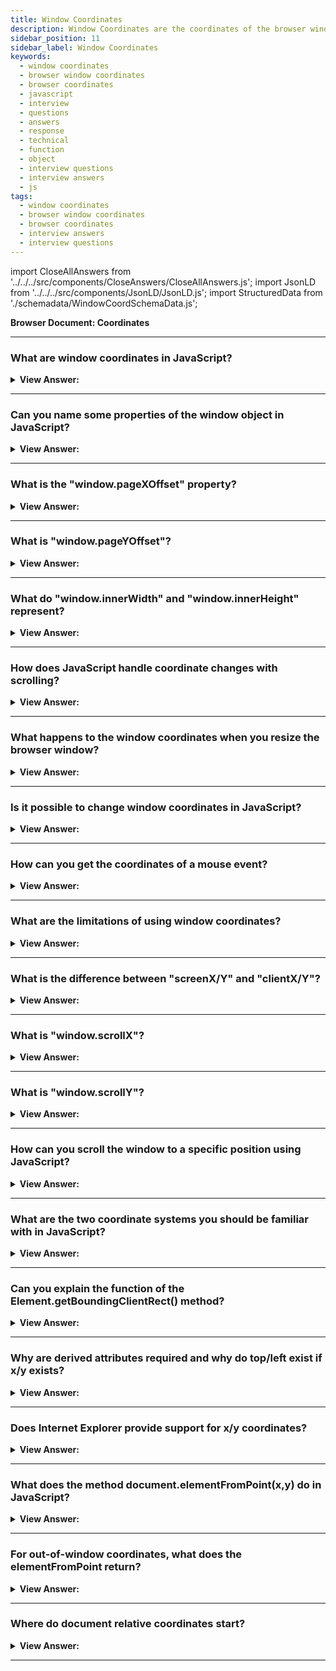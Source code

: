 ```yaml
---
title: Window Coordinates
description: Window Coordinates are the coordinates of the browser window. They are relative to the top left corner of the browser window. - JavaScript Interview Questions & Answers
sidebar_position: 11
sidebar_label: Window Coordinates
keywords:
  - window coordinates
  - browser window coordinates
  - browser coordinates
  - javascript
  - interview
  - questions
  - answers
  - response
  - technical
  - function
  - object
  - interview questions
  - interview answers
  - js
tags:
  - window coordinates
  - browser window coordinates
  - browser coordinates
  - interview answers
  - interview questions
---
```


import CloseAllAnswers from '../../../src/components/CloseAnswers/CloseAllAnswers.js';
import JsonLD from '../../../src/components/JsonLD/JsonLD.js';
import StructuredData from './schemadata/WindowCoordSchemaData.js';

<JsonLD data={StructuredData} />

<head>
  <title>Window Coordinates | JavaScript Frontend Phone Interview</title>
</head>

**Browser Document: Coordinates**

<CloseAllAnswers />

---

### What are window coordinates in JavaScript?

<details>
  <summary><strong>View Answer:</strong></summary>
  <div>
  <div><strong>Interview Response:</strong> Window coordinates are pixel measurements from the top left corner of the browser window or viewport.
  </div><br />
  <div><strong className="codeExample">Code Example:</strong><br /><br />

  <div></div>

```js
var element = document.getElementById("myElement");
var rect = element.getBoundingClientRect();

var windowX = rect.left + window.scrollX;
var windowY = rect.top + window.scrollY;

console.log("Window X Coordinate: " + windowX);
console.log("Window Y Coordinate: " + windowY);
```

  </div>
  </div>
</details>

---

### Can you name some properties of the window object in JavaScript?

<details>
  <summary><strong>View Answer:</strong></summary>
  <div>
  <div><strong>Interview Response:</strong> Some properties of the window object in JavaScript include `window.location`, `window.document`, `window.innerHeight`, `window.innerWidth`, `window.navigator`, `window.localStorage`, `window.sessionStorage`, `window.alert`, `window.setTimeout`, and `window.console`.
  </div>
  </div>
</details>

---

### What is the "window.pageXOffset" property?

<details>
  <summary><strong>View Answer:</strong></summary>
  <div>
  <div><strong>Interview Response:</strong> `window.pageXOffset` is a property in JavaScript that returns the number of pixels by which the document is currently scrolled horizontally from the leftmost position. It provides the horizontal scroll position of the window.
  </div><br />
  <div><strong className="codeExample">Code Example:</strong><br /><br />

  <div></div>

```javascript
console.log(window.pageXOffset); // Output: current horizontal scroll position

// You can use it to perform conditional actions based on the scroll position
if (window.pageXOffset > 100) {
  console.log("Scroll position is greater than 100 pixels");
} else {
  console.log("Scroll position is less than or equal to 100 pixels");
}
```

In this example, `window.pageXOffset` is logged to the console, displaying the current horizontal scroll position. The second part demonstrates how you can use it in a conditional statement to perform actions based on the scroll position.

  </div>
  </div>
</details>

---

### What is "window.pageYOffset"?

<details>
  <summary><strong>View Answer:</strong></summary>
  <div>
  <div><strong>Interview Response:</strong> `window.pageYOffset` is a property in JavaScript that returns the number of pixels by which the document is currently scrolled vertically from the topmost position. It provides the vertical scroll position of the window.
  </div><br />
  <div><strong className="codeExample">Code Example:</strong><br /><br />

  <div></div>

```javascript
console.log(window.pageYOffset); // Output: current vertical scroll position

// You can use it to perform conditional actions based on the scroll position
if (window.pageYOffset > 200) {
  console.log("Scroll position is greater than 200 pixels");
} else {
  console.log("Scroll position is less than or equal to 200 pixels");
}
```

In this example, `window.pageYOffset` is logged to the console, displaying the current vertical scroll position. The second part demonstrates how you can use it in a conditional statement to perform actions based on the scroll position.

  </div>
  </div>
</details>

---

### What do "window.innerWidth" and "window.innerHeight" represent?

<details>
  <summary><strong>View Answer:</strong></summary>
  <div>
  <div><strong>Interview Response:</strong> `window.innerWidth` represents the interior width of the browser window, excluding scrollbars, while `window.innerHeight` represents the interior height of the browser window, excluding scrollbars.
  </div><br />
  <div><strong className="codeExample">Code Example:</strong><br /><br />

  <div></div>

```js
console.log("Window Width: " + window.innerWidth);
console.log("Window Height: " + window.innerHeight);
```

  </div>
  </div>
</details>

---

### How does JavaScript handle coordinate changes with scrolling?

<details>
  <summary><strong>View Answer:</strong></summary>
  <div>
  <div><strong>Interview Response:</strong> JavaScript handles coordinate changes with scrolling by maintaining fixed coordinates relative to the viewport, where the coordinates of elements remain constant regardless of scrolling, allowing accurate positioning and interaction with elements on the page.
  </div>
  </div>
</details>

---

### What happens to the window coordinates when you resize the browser window?

<details>
  <summary><strong>View Answer:</strong></summary>
  <div>
  <div><strong>Interview Response:</strong> When you resize the browser window, the window coordinates (e.g., `window.innerWidth` and `window.innerHeight`) are updated to reflect the new dimensions, allowing accurate calculation and positioning of elements based on the resized window.
  </div>
  </div>
</details>

---

### Is it possible to change window coordinates in JavaScript?

<details>
  <summary><strong>View Answer:</strong></summary>
  <div>
  <div><strong>Interview Response:</strong> No, it is not possible to directly change the window coordinates in JavaScript. The window coordinates, such as window.innerWidth and window.innerHeight, are read-only properties that reflect the dimensions of the browser window.
  </div>
  </div>
</details>

---

### How can you get the coordinates of a mouse event?

<details>
  <summary><strong>View Answer:</strong></summary>
  <div>
  <div><strong>Interview Response:</strong> To get the coordinates of a mouse event in JavaScript, you can use the event object's properties event.clientX for the X coordinate and event.clientY for the Y coordinate.
  </div><br />
  <div><strong className="codeExample">Code Example:</strong><br /><br />

  <div></div>

```javascript
document.addEventListener("mousemove", handleMouseMove);

function handleMouseMove(event) {
  var mouseX = event.clientX;
  var mouseY = event.clientY;
  
  console.log("Mouse coordinates: X = " + mouseX + ", Y = " + mouseY);
}
```

In this example, we add an event listener to the `mousemove` event on the `document`. When the mouse moves, the `handleMouseMove` function is triggered. Inside the function, we use `event.clientX` to get the X coordinate of the mouse and `event.clientY` to get the Y coordinate. Finally, we log the coordinates to the console.

  </div>
  </div>
</details>

---

### What are the limitations of using window coordinates?

<details>
  <summary><strong>View Answer:</strong></summary>
  <div>
  <div><strong>Interview Response:</strong> Limitations of using window coordinates include difficulty in accounting for scrolling and position, lack of responsiveness to window resizing, and variation across devices with different screen sizes or resolutions.
  </div><br />
  <div><strong className="codeExample">Code Example:</strong><br /><br />

  <div></div>

```javascript
document.addEventListener("click", handleClick);

function handleClick(event) {
  var screenXCoord = event.screenX;
  var screenYCoord = event.screenY;
  var clientXCoord = event.clientX;
  var clientYCoord = event.clientY;
  
  console.log("Screen coordinates: X = " + screenXCoord + ", Y = " + screenYCoord);
  console.log("Client coordinates: X = " + clientXCoord + ", Y = " + clientYCoord);
}
```

In this example, we add a click event listener to the document. When the document is clicked, the `handleClick` function is called. Inside the function, we retrieve the `screenX/Y` coordinates, which represent the position relative to the screen, and the `clientX/Y` coordinates, which represent the position relative to the viewport. We then log these coordinates to the console.

:::note
Please note that the values logged in the console will vary depending on where you click on the screen.
:::

  </div>
  </div>
</details>

---

### What is the difference between "screenX/Y" and "clientX/Y"?

<details>
  <summary><strong>View Answer:</strong></summary>
  <div>
  <div><strong>Interview Response:</strong> `screenX/Y` represent the coordinates relative to the screen, while `clientX/Y` represent the coordinates relative to the browser's client area (viewport). `clientX/Y` take into account scrolling and exclude window decorations, while `screenX/Y` do not.
  </div><br />
  <div><strong className="codeExample">Code Example:</strong><br /><br />

  <div></div>

```javascript
document.addEventListener("click", handleClick);

function handleClick(event) {
  var screenXCoord = event.screenX;
  var screenYCoord = event.screenY;
  var clientXCoord = event.clientX;
  var clientYCoord = event.clientY;
  
  console.log("Screen coordinates: X = " + screenXCoord + ", Y = " + screenYCoord);
  console.log("Client coordinates: X = " + clientXCoord + ", Y = " + clientYCoord);
}
```

In this example, we add a click event listener to the document. When the document is clicked, the `handleClick` function is called. Inside the function, we retrieve the `screenX/Y` coordinates, which represent the position relative to the screen, and the `clientX/Y` coordinates, which represent the position relative to the viewport. We then log these coordinates to the console.

---

:::note
Please note that the values logged in the console will vary depending on where you click on the screen.
:::

  </div>
  </div>
</details>

---

### What is "window.scrollX"?

<details>
  <summary><strong>View Answer:</strong></summary>
  <div>
  <div><strong>Interview Response:</strong> `window.scrollX` (alias for `window.pageXOffset`) is a property in JavaScript that returns the number of pixels by which the document is currently scrolled horizontally from the leftmost position. It provides the horizontal scroll position of the window.
  </div><br />
  <div><strong className="codeExample">Code Example:</strong><br /><br />

  <div></div>

```js
console.log("Horizontal Scroll Amount: " + window.scrollX);
```

  </div>
  </div>
</details>

---

### What is "window.scrollY"?

<details>
  <summary><strong>View Answer:</strong></summary>
  <div>
  <div><strong>Interview Response:</strong> `window.scrollY` (alias for `window.pageYOffset`) is a property in JavaScript that returns the number of pixels by which the document is currently scrolled vertically from the topmost position. It provides the vertical scroll position of the window.
  </div><br />
  <div><strong className="codeExample">Here's a simple code example:</strong><br /><br />

  <div></div>

```js
console.log("Vertical Scroll Amount: " + window.scrollY);
```

  </div>
  </div>
</details>

---

### How can you scroll the window to a specific position using JavaScript?

<details>
  <summary><strong>View Answer:</strong></summary>
  <div>
  <div><strong>Interview Response:</strong> To scroll the window to a specific position using JavaScript, you can use the `window.scrollTo(x, y)` method, where `x` represents the horizontal scroll position and `y` represents the vertical scroll position.
  </div><br />
  <div><strong className="codeExample">Code Example:</strong><br /><br />

  <div></div>

```javascript
// Scroll to coordinates (500, 300)
window.scrollTo(500, 300);
```

In this example, the `window.scrollTo()` method is used to scroll the window to the coordinates (500, 300). The `500` represents the horizontal scroll position, and the `300` represents the vertical scroll position. After executing this code, the window will be scrolled to the specified position.

  </div>
  </div>
</details>

---

### What are the two coordinate systems you should be familiar with in JavaScript?

<details>
  <summary><strong>View Answer:</strong></summary>
  <div>
  <div><strong>Interview Response:</strong> The two main coordinate systems in JavaScript are the Window Coordinates (relative to the browser window) and the Document Coordinates (relative to the entire document).
    </div><br/>
  <div><strong>Technical Details:</strong> Most JavaScript methods work with one of two coordinate systems: relative to the window and document coordinate systems. We indicate these coordinates as clientX/clientY relative to the window — similar to position:fixed, derived from the window top/left edge. We identify them as pageX/pageY relative to the document — analogous to position:absolute in the document root, derived from the document top/left edge. When the page scrolls to the bottom, these coordinates equal each other, thus the top/left corner of the window matches the top/left corner of the content.However, as the document moves, the window-relative coordinates of elements change as they travel across the window, but the document-relative coordinates remain constant.
    </div><br />
  <div><strong className="codeExample">Differences between the Window Coordinate System and the Document Coordinate System:</strong><br /><br />

  <div></div>

| Coordinate System          | Description                                                                                  |
|----------------------------|----------------------------------------------------------------------------------------------|
| Window Coordinate System  | Represents the position of an element relative to the browser window.                        |
| Document Coordinate System| Represents the position of an element relative to the entire document or the HTML document. |

Please note that the table provides a brief summary of each coordinate system and their purpose.

  </div>
  </div>
</details>

---

### Can you explain the function of the Element.getBoundingClientRect() method?

<details>
  <summary><strong>View Answer:</strong></summary>
  <div>
  <div><strong>Interview Response:</strong> The Element.getBoundingClientRect() method returns the size of an element and its position relative to the viewport, providing left, top, right, bottom, width, and height properties.</div><br />
  <div><strong>Technical Response:</strong> The Element.getBoundingClientRect() function produces a DOMRect object with information about an element's size and location in relation to the viewport. The result returned is a DOMRect object, which is the smallest rectangle that contains the whole element, including padding and border-width. The attributes left, top, right, bottom, x, y, width, and height indicate the total location and size of the rectangle in pixels. Other than width and height, all attributes are relative to the top-left corner of the viewport. The width and height attributes of the DOMRect object returned by the method include not only the content width/height but also the padding and border-width. The standard box-model would be the element's width or height + padding + border-width. However, if the element has box-sizing: border-box set, this will be directly equal to its width or height. The returned result is the union of the rectangles returned by getClientRects() for the element, i.e. the CSS border-boxes for the element.
  </div><br />
  <div><strong className="codeExample">Code Example:</strong><br /><br />

<strong>Syntax: </strong> domRect = element.getBoundingClientRect();<br /><br />

  <div></div>

```html
<head>
  <style>
    div {
      width: 400px;
      height: 200px;
      padding: 20px;
      margin: 50px auto;
      background: purple;
    }
  </style>
</head>
<body>
  <div></div>
  <script>
    let elem = document.querySelector('div');
    let rect = elem.getBoundingClientRect();
    for (var key in rect) {
      if (typeof rect[key] !== 'function') {
        let para = document.createElement('p');
        para.textContent = `${key} : ${rect[key]}`;
        document.body.appendChild(para);
      }
    }
  </script>
</body>

<!-- 
  RETURNED VALUES:
  x : 146.5454559326172
  y : 50 
  width : 440 includes the style width of 400px and the padding 20px times two
  height : 240
  top : 50
  right : 586.5454559326172
  bottom : 290
  left : 146.5454559326172
-->
```

---

:::note
If box-sizing: border-box is set for the element this would be directly equal to its width or height. The returned result is the union of the rectangles returned by getClientRects() for the element, i.e. the CSS border-boxes connected with the element.
:::

  </div>
  </div>
</details>

---

### Why are derived attributes required and why do top/left exist if x/y exists?

<details>
  <summary><strong>View Answer:</strong></summary>
  <div>
  <div><strong>Interview Response:</strong> Derived attributes like top/left provide compatibility with older systems. Although x/y provides similar information, top/left continues to exist for compatibility and to support various CSS-related calculations.</div><br />
  <div><strong>Technical Response:</strong> A rectangle gets mathematically defined by its beginning point (x,y) and direction vector (width, height). As a result, the extra derived properties get provided as a convenience. Technically, width/height can be negative, allowing for a "directed" rectangle, such as a mouse selection with correctly indicated start and end points. Negative width/height values indicate that the rectangle begins at the bottom-right corner and subsequently "grows" leftwards; in this situation, left/top do not equal x/y. However, elem.getBoundingClientRect() always returns positive width/height; we mention negative width/height to explain why these seemingly redundant values do not end in duplication.
  </div>
  </div>
</details>

---

### Does Internet Explorer provide support for x/y coordinates?

<details>
  <summary><strong>View Answer:</strong></summary>
  <div>
  <div><strong>Interview Response:</strong> For historical reasons, Internet Explorer does not support x/y attributes. So we can either create a polyfill (add getters to DomRect.prototype) or just use top/left, which remain the same as x/y for positive width/height, especially in the result elem. getBoundingClientRect().
    </div>
  </div>
</details>

---

### What does the method document.elementFromPoint(x,y) do in JavaScript?

<details>
  <summary><strong>View Answer:</strong></summary>
  <div>
  <div><strong>Interview Response:</strong> The `document.elementFromPoint(x,y)` method in JavaScript returns the topmost DOM element at the specified coordinates (x, y) relative to the document, allowing interaction and manipulation of that element.</div><br />
  <div><strong>Technical Response:</strong> The Document object's elementFromPoint() function returns the topmost Element at the supplied coordinates (relative to the viewport). If the element at the provided location belongs to another document (for example, the document of an &#8249;iframe&#8250;), the parent element of that document (the &#8249;iframe&#8250; itself) is returned. If the element at the provided location contains anonymous or XBL produced content, such as scroll bars in a textbox, the first non-anonymous ancestral element (the textbox) is returned.
  </div><br />
  <div><strong className="codeExample">Code Example:</strong><br /><br />

<strong>Syntax: </strong> let elem = document.elementFromPoint(x, y); <br /><br />

  <div></div>

```js
let centerX = document.documentElement.clientWidth / 2;
let centerY = document.documentElement.clientHeight / 2;

let elem = document.elementFromPoint(centerX, centerY);

elem.style.background = 'red';
alert(elem.tagName);
```

  </div>
  </div>
</details>

---

### For out-of-window coordinates, what does the elementFromPoint return?

<details>
  <summary><strong>View Answer:</strong></summary>
  <div>
  <div><strong>Interview Response:</strong> The method document. elementFromPoint(x,y) is only useful if (x,y) are within the viewable region. It returns null if any of the coordinates is negative or exceeds the window width/height.
    </div><br />
  <div><strong className="codeExample">Code Example:</strong><br /><br />

  <div></div>

```js
let elem = document.elementFromPoint(x, y);
// if the coordinates happen to be out of the window, then elem = null
elem.style.background = ''; // Error!
```

  </div>
  </div>
</details>

---

### Where do document relative coordinates start?

<details>
  <summary><strong>View Answer:</strong></summary>
  <div>
  <div><strong>Interview Response:</strong> Document-relative coordinates begin at the top-left corner of the document rather than the window. Window coordinates are equivalent to position:fixed in CSS, but document coordinates are equivalent to position:absolute on top.
    </div>
  </div>
</details>

---

